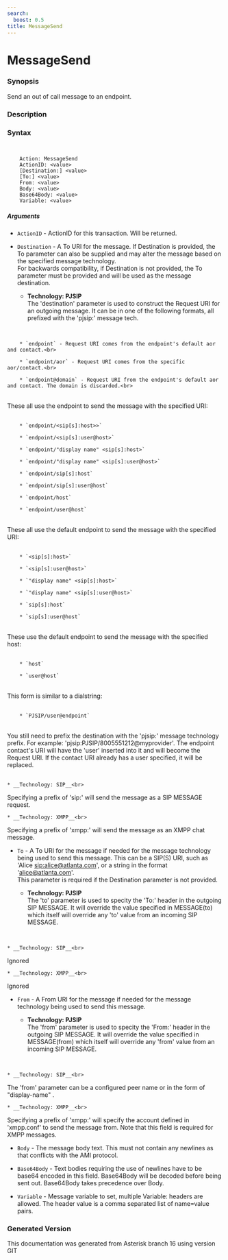 ```yaml
---
search:
  boost: 0.5
title: MessageSend
---
```


# MessageSend

### Synopsis

Send an out of call message to an endpoint.

### Description

### Syntax


```


    Action: MessageSend
    ActionID: <value>
    [Destination:] <value>
    [To:] <value>
    From: <value>
    Body: <value>
    Base64Body: <value>
    Variable: <value>

```
##### Arguments


* `ActionID` - ActionID for this transaction. Will be returned.<br>

* `Destination` - A To URI for the message. If Destination is provided, the To parameter can also be supplied and may alter the message based on the specified message technology.<br>
For backwards compatibility, if Destination is not provided, the To parameter must be provided and will be used as the message destination.<br>

    * __Technology: PJSIP__<br>
The 'destination' parameter is used to construct the Request URI for an outgoing message. It can be in one of the following formats, all prefixed with the 'pjsip:' message tech.<br>
<br>

        * `endpoint` - Request URI comes from the endpoint's default aor and contact.<br>

        * `endpoint/aor` - Request URI comes from the specific aor/contact.<br>

        * `endpoint@domain` - Request URI from the endpoint's default aor and contact. The domain is discarded.<br>
<br>
These all use the endpoint to send the message with the specified URI:<br>
<br>

        * `endpoint/<sip[s]:host>>`

        * `endpoint/<sip[s]:user@host>`

        * `endpoint/"display name" <sip[s]:host>`

        * `endpoint/"display name" <sip[s]:user@host>`

        * `endpoint/sip[s]:host`

        * `endpoint/sip[s]:user@host`

        * `endpoint/host`

        * `endpoint/user@host`
<br>
These all use the default endpoint to send the message with the specified URI:<br>
<br>

        * `<sip[s]:host>`

        * `<sip[s]:user@host>`

        * `"display name" <sip[s]:host>`

        * `"display name" <sip[s]:user@host>`

        * `sip[s]:host`

        * `sip[s]:user@host`
<br>
These use the default endpoint to send the message with the specified host:<br>
<br>

        * `host`

        * `user@host`
<br>
This form is similar to a dialstring:<br>
<br>

        * `PJSIP/user@endpoint`
<br>
You still need to prefix the destination with the 'pjsip:' message technology prefix. For example: 'pjsip:PJSIP/8005551212@myprovider'. The endpoint contact's URI will have the 'user' inserted into it and will become the Request URI. If the contact URI already has a user specified, it will be replaced.<br>
<br>

    * __Technology: SIP__<br>
Specifying a prefix of 'sip:' will send the message as a SIP MESSAGE request.<br>

    * __Technology: XMPP__<br>
Specifying a prefix of 'xmpp:' will send the message as an XMPP chat message.<br>

* `To` - A To URI for the message if needed for the message technology being used to send this message. This can be a SIP(S) URI, such as 'Alice <sip:alice@atlanta.com>', or a string in the format 'alice@atlanta.com'.<br>
This parameter is required if the Destination parameter is not provided.<br>

    * __Technology: PJSIP__<br>
The 'to' parameter is used to specity the 'To:' header in the outgoing SIP MESSAGE. It will override the value specified in MESSAGE(to) which itself will override any 'to' value from an incoming SIP MESSAGE.<br>
<br>

    * __Technology: SIP__<br>
Ignored<br>

    * __Technology: XMPP__<br>
Ignored<br>

* `From` - A From URI for the message if needed for the message technology being used to send this message.<br>

    * __Technology: PJSIP__<br>
The 'from' parameter is used to specity the 'From:' header in the outgoing SIP MESSAGE. It will override the value specified in MESSAGE(from) which itself will override any 'from' value from an incoming SIP MESSAGE.<br>
<br>

    * __Technology: SIP__<br>
The 'from' parameter can be a configured peer name or in the form of "display-name" <URI>.<br>

    * __Technology: XMPP__<br>
Specifying a prefix of 'xmpp:' will specify the account defined in 'xmpp.conf' to send the message from. Note that this field is required for XMPP messages.<br>

* `Body` - The message body text. This must not contain any newlines as that conflicts with the AMI protocol.<br>

* `Base64Body` - Text bodies requiring the use of newlines have to be base64 encoded in this field. Base64Body will be decoded before being sent out. Base64Body takes precedence over Body.<br>

* `Variable` - Message variable to set, multiple Variable: headers are allowed. The header value is a comma separated list of name=value pairs.<br>


### Generated Version

This documentation was generated from Asterisk branch 16 using version GIT 